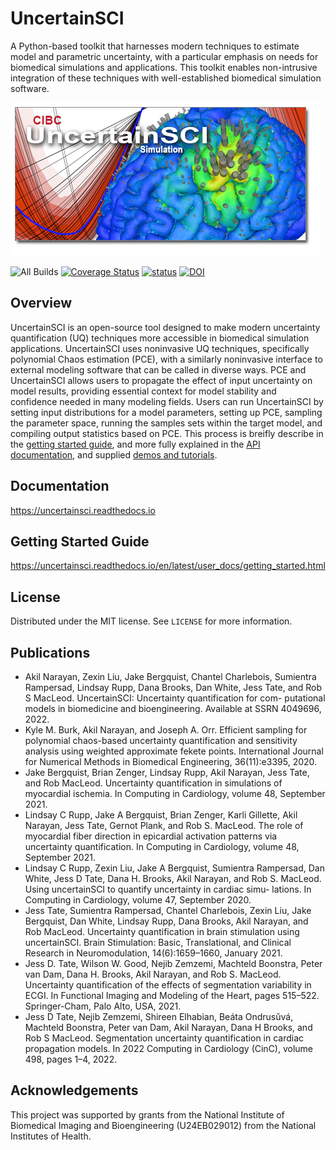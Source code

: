 # UncertainSCI


A Python-based toolkit that harnesses modern techniques to estimate model and parametric uncertainty, with a particular emphasis on needs for biomedical simulations and applications. This toolkit enables non-intrusive integration of these techniques with well-established biomedical simulation software.

![UncertainSCI](docs/_static/UncertainSCI.png "UncertainSCI")


![All Builds](https://github.com/SCIInstitute/UncertainSCI/workflows/Build/badge.svg)
[![Coverage Status](https://coveralls.io/repos/github/SCIInstitute/UncertainSCI/badge.svg?branch=master)](https://coveralls.io/github/SCIInstitute/UncertainSCI?branch=master)
[![status](https://joss.theoj.org/papers/660d2fe53fbf67dd2714e9546251bd33/status.svg)](https://joss.theoj.org/papers/660d2fe53fbf67dd2714e9546251bd33)
[![DOI](https://zenodo.org/badge/DOI/10.5281/zenodo.8226382.svg)](https://doi.org/10.5281/zenodo.8226382)

## Overview

UncertainSCI is an open-source tool designed to make modern uncertainty quantification (UQ) techniques more accessible in biomedical simulation applications.   UncertainSCI uses noninvasive UQ techniques, specifically polynomial Chaos estimation (PCE), with a similarly noninvasive interface to external modeling software that can be called in diverse ways.  PCE and UncertainSCI allows users to propagate the effect of input uncertainty on model results, providing essential context for model stability and confidence needed in many modeling fields.  Users can run UncertainSCI by setting input distributions for a model parameters, setting up PCE, sampling the parameter space, running the samples sets within the target model, and compiling output statistics based on PCE.  This process is breifly describe in the [getting started guide](https://uncertainsci.readthedocs.io/en/latest/user_docs/getting_started.html#quick-guide), and more fully explained in the [API documentation](https://uncertainsci.readthedocs.io/en/latest//api_docs/index.html), and supplied [demos and tutorials](https://uncertainsci.readthedocs.io/en/latest/tutorials/index.html).

## Documentation

<https://uncertainsci.readthedocs.io>

## Getting Started Guide

<https://uncertainsci.readthedocs.io/en/latest/user_docs/getting_started.html>

## License

Distributed under the MIT license. See ``LICENSE`` for more information.


## Publications

- Akil Narayan, Zexin Liu, Jake Bergquist, Chantel Charlebois, Sumientra Rampersad, Lindsay Rupp, Dana Brooks, Dan White, Jess Tate, and Rob S MacLeod. UncertainSCI: Uncertainty quantification for com- putational models in biomedicine and bioengineering. Available at SSRN 4049696, 2022.
- Kyle M. Burk, Akil Narayan, and Joseph A. Orr. Efficient sampling for polynomial chaos-based uncertainty quantification and sensitivity analysis using weighted approximate fekete points. International Journal for Numerical Methods in Biomedical Engineering, 36(11):e3395, 2020.
- Jake Bergquist, Brian Zenger, Lindsay Rupp, Akil Narayan, Jess Tate, and Rob MacLeod. Uncertainty quantification in simulations of myocardial ischemia. In Computing in Cardiology, volume 48, September 2021.
- Lindsay C Rupp, Jake A Bergquist, Brian Zenger, Karli Gillette, Akil Narayan, Jess Tate, Gernot Plank, and Rob S. MacLeod. The role of myocardial fiber direction in epicardial activation patterns via uncertainty quantification. In Computing in Cardiology, volume 48, September 2021.
- Lindsay C Rupp, Zexin Liu, Jake A Bergquist, Sumientra Rampersad, Dan White, Jess D Tate, Dana H. Brooks, Akil Narayan, and Rob S. MacLeod. Using uncertainSCI to quantify uncertainty in cardiac simu- lations. In Computing in Cardiology, volume 47, September 2020.
- Jess Tate, Sumientra Rampersad, Chantel Charlebois, Zexin Liu, Jake Bergquist, Dan White, Lindsay Rupp, Dana Brooks, Akil Narayan, and Rob MacLeod. Uncertainty quantification in brain stimulation using uncertainSCI. Brain Stimulation: Basic, Translational, and Clinical Research in Neuromodulation, 14(6):1659–1660, January 2021.
- Jess D. Tate, Wilson W. Good, Nejib Zemzemi, Machteld Boonstra, Peter van Dam, Dana H. Brooks, Akil Narayan, and Rob S. MacLeod. Uncertainty quantification of the effects of segmentation variability in ECGI. In Functional Imaging and Modeling of the Heart, pages 515–522. Springer-Cham, Palo Alto, USA, 2021.
- Jess D Tate, Nejib Zemzemi, Shireen Elhabian, Beáta Ondrusǔvá, Machteld Boonstra, Peter van Dam, Akil Narayan, Dana H Brooks, and Rob S MacLeod. Segmentation uncertainty quantification in cardiac propagation models. In 2022 Computing in Cardiology (CinC), volume 498, pages 1–4, 2022.


## Acknowledgements


This project was supported by grants from the National Institute of Biomedical Imaging and Bioengineering (U24EB029012) from the National Institutes of Health.
